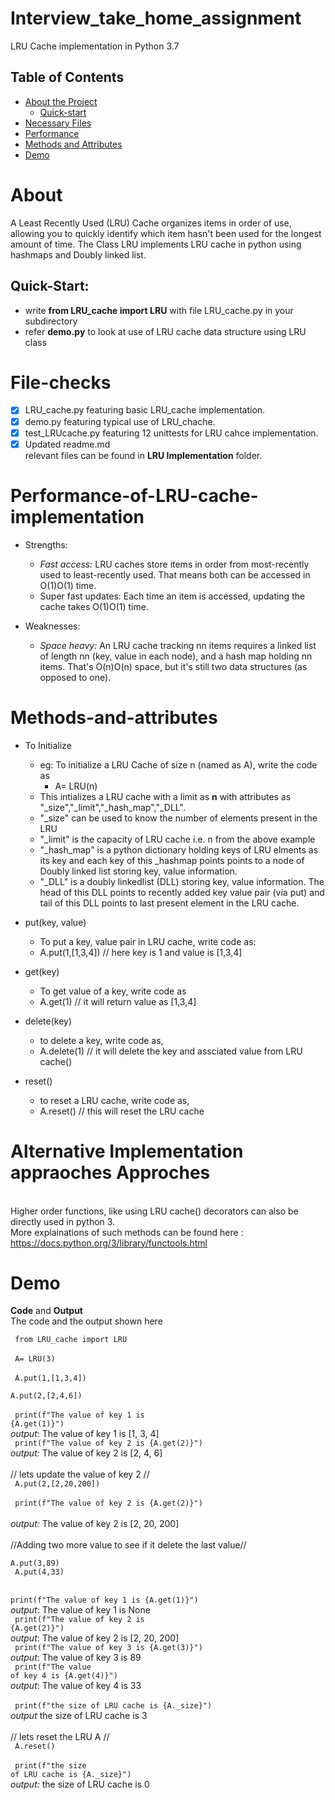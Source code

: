 # Interview_take_home_assignment
LRU Cache implementation in Python 3.7

## Table of Contents

* [About the Project](#About)
  * [Quick-start](#Quick-Start)
* [Necessary Files](#File-Checks)
* [Performance](#Performance-of-LRU-cache-implementation)
* [Methods and Attributes](#Methods-and-attributes)
* [Demo](#Demo)


# About
A Least Recently Used (LRU) Cache organizes items in order of use, allowing you to quickly identify which item hasn't been used for the longest amount of time.
The Class LRU implements LRU cache in python using hashmaps and Doubly linked list.
## Quick-Start:
  - write __from LRU_cache import LRU__ with file LRU_cache.py in your subdirectory
  - refer __demo.py__ to look at use of LRU cache data structure using LRU class

# File-checks
- [x] LRU_cache.py featuring basic LRU_cache implementation.
- [x] demo.py featuring typical use of LRU_chache.
- [x] test_LRUcache.py featuring 12 unittests for LRU cahce implementation.
- [x] Updated readme.md
<br> relevant files can be found in __LRU Implementation__ folder.

# Performance-of-LRU-cache-implementation

- Strengths:
  - *Fast access:* LRU caches store items in order from most-recently used to least-recently used. That means both can be accessed in O(1)O(1) time.
  - Super fast updates: Each time an item is accessed, updating the cache takes O(1)O(1) time.

- Weaknesses:
  - *Space heavy:* An LRU cache tracking nn items requires a linked list of length nn (key, value in each node), and a hash map holding nn items. That's O(n)O(n) space, but it's still two data structures (as opposed to one).


# Methods-and-attributes

- To Initialize
  - eg: To initialize a LRU Cache of size n (named as A), write the code as
    - A= LRU(n)
  - This intializes a LRU cache with a limit as __n__ with attributes as "_size","_limit","_hash_map","_DLL".
  - "_size" can be used to know the number of elements present in the LRU
  - "_limit" is the capacity of LRU cache i.e. n from the above example
  - "_hash_map" is a python dictionary holding keys of LRU elments as its key and each key of this _hashmap points points to a node of Doubly linked list storing key, value information.
  - "_DLL" is a doubly linkedlist (DLL) storing key, value information. The head of this DLL points to recently added key value pair (via put) and tail of this DLL points to last present element in the LRU cache.

- put(key, value)
  - To put a key, value pair in LRU cache, write code as:
   - A.put(1,[1,3,4]) // here key is 1 and value is  [1,3,4]
   
- get(key)
  - To get value of a key, write code as
   - A.get(1) // it will return value as [1,3,4]
   
- delete(key)
  - to delete a key, write code as,
  - A.delete(1) // it will delete the key and assciated value from LRU cache()
  
- reset()
  - to reset a LRU cache, write code as,
  - A.reset() // this will reset the LRU cache

# Alternative Implementation appraoches Approches
<br> Higher order functions, like using LRU cache() decorators can also be directly used in python 3.
<br> More explainations of such methods can be found here : https://docs.python.org/3/library/functools.html

# Demo

__Code__ and __Output__
<br> The code and the output shown here
 
<code> from LRU_cache import LRU
</code> 
<br>
<br>
<code> A= LRU(3)
</code> 
<br>
<code> A.put(1,[1,3,4])
</code> 
<br>
<code> A.put(2,[2,4,6])
</code>
<br>
<br>
<code> print(f"The value of key 1 is {A.get(1)}")
</code> 
<br>
*output*: The value of key 1 is [1, 3, 4]
<br> 
<code> print(f"The value of key 2 is {A.get(2)}")
</code>
<br>
*output:* The value of key 2 is [2, 4, 6]
<br>
<br>
// lets update the value of key 2 //
<br>
<code> A.put(2,[2,20,200])
</code>
<br>
<br>
<code> print(f"The value of key 2 is {A.get(2)}")
</code>  
*output:* The value of key 2 is [2, 20, 200]
<br>
<br>
//Adding two more value to see if it delete the last value//
<br>
<code> A.put(3,89)
</code>
<br>
<code> A.put(4,33)
</code>
<br>
<br>
<code> print(f"The value of key 1 is {A.get(1)}")
</code>
<br>
*output*: The value of key 1 is None
<br> 
<code> print(f"The value of key 2 is {A.get(2)}")
</code> 
<br> 
*output*: The value of key 2 is [2, 20, 200]
<br> 
<code> print(f"The value of key 3 is {A.get(3)}")
</code>
<br>
*output*: The value of key 3 is 89
<br>
<code> print(f"The value of key 4 is {A.get(4)}")
</code>
<br>
*output*: The value of key 4 is 33
<br>  
<code> print(f"the size of LRU cache is {A._size}")
</code> 
<br>
*output* the size of LRU cache is 3
<br> 
<br>
// lets reset the LRU A //
<br>
<code> A.reset()
</code>
<br>
<br>
<code> print(f"the size of LRU cache is {A._size}")
</code>
<br>
*output:* the size of LRU cache is 0






